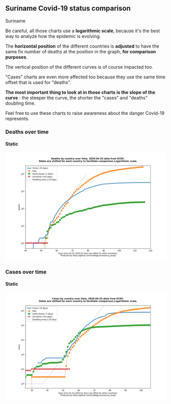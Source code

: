 ## Suriname Covid-19 status comparison 

Suriname



Be careful, all those charts use a **logarithmic scale**, because it's the best way to analyze how the epidemic is evolving.
 
The **horizontal position** of the different countries is **adjusted** to have the same fix number of deaths at the position in the graph, **for comparison purposes**.

The vertical position of the different curves is of course impacted too.

"Cases" charts are even more affected too because they use the same time offset that is used for "deaths".

**The most important thing to look at in those charts is the slope of the curve** : the steeper the curve, the shorter the "cases" and "deaths" doubling time.

Feel free to use these charts to raise awareness about the danger Covid-19 represents. 


 
### Deaths over time
 
#### Static
![Suriname covid-19 deaths static chart](https://raw.githubusercontent.com/madlag/coronavirus_study/master/notebooks/graphs/2020-04-25/countries/Suriname/2020-04-25_Suriname_deaths.png "Suriname covid-19 deaths static chart")   

 
### Cases over time
 
#### Static
![Suriname covid-19 cases static chart](https://raw.githubusercontent.com/madlag/coronavirus_study/master/notebooks/graphs/2020-04-25/countries/Suriname/2020-04-25_Suriname_cases.png "Suriname covid-19 cases static chart")   

